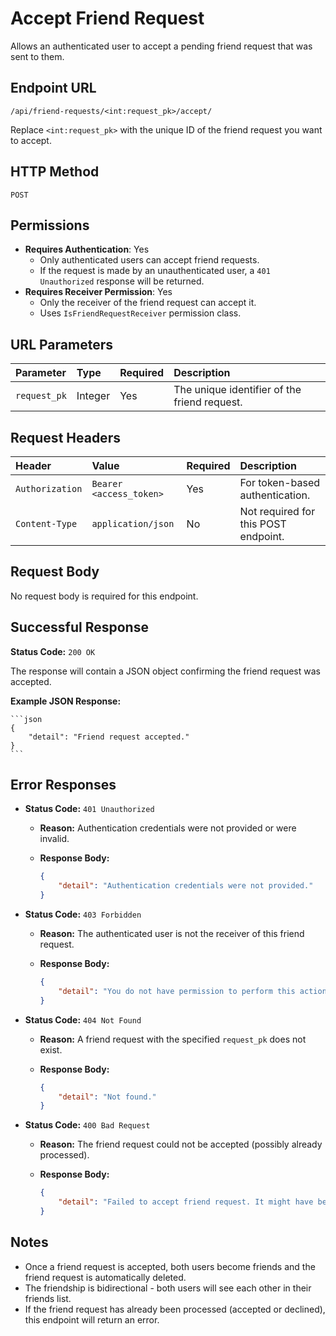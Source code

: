 # Accept Friend Request

Allows an authenticated user to accept a pending friend request that was sent to them.

## Endpoint URL

`/api/friend-requests/<int:request_pk>/accept/`

Replace `<int:request_pk>` with the unique ID of the friend request you want to accept.

## HTTP Method

`POST`

## Permissions

* **Requires Authentication**: Yes
  * Only authenticated users can accept friend requests.
  * If the request is made by an unauthenticated user, a `401 Unauthorized` response will be returned.
* **Requires Receiver Permission**: Yes
  * Only the receiver of the friend request can accept it.
  * Uses `IsFriendRequestReceiver` permission class.

## URL Parameters

| Parameter    | Type    | Required | Description                                     |
| :----------- | :------ | :------- | :---------------------------------------------- |
| `request_pk` | Integer | Yes      | The unique identifier of the friend request.   |

## Request Headers

| Header        | Value                 | Required | Description                                     |
| :------------ | :-------------------- | :------- | :---------------------------------------------- |
| `Authorization` | `Bearer <access_token>` | Yes      | For token-based authentication.                 |
| `Content-Type`  | `application/json`    | No       | Not required for this POST endpoint.           |

## Request Body

No request body is required for this endpoint.

## Successful Response

**Status Code:** `200 OK`

The response will contain a JSON object confirming the friend request was accepted.

**Example JSON Response:**

	```json
	{
	    "detail": "Friend request accepted."
	}
	```

## Error Responses

* **Status Code:** `401 Unauthorized`
  * **Reason:** Authentication credentials were not provided or were invalid.
  * **Response Body:**

	```json
	{
	    "detail": "Authentication credentials were not provided."
	}
	```

* **Status Code:** `403 Forbidden`
  * **Reason:** The authenticated user is not the receiver of this friend request.
  * **Response Body:**

	```json
	{
	    "detail": "You do not have permission to perform this action."
	}
	```

* **Status Code:** `404 Not Found`
  * **Reason:** A friend request with the specified `request_pk` does not exist.
  * **Response Body:**

	```json
	{
	    "detail": "Not found."
	}
	```

* **Status Code:** `400 Bad Request`
  * **Reason:** The friend request could not be accepted (possibly already processed).
  * **Response Body:**

	```json
	{
	    "detail": "Failed to accept friend request. It might have been already processed or an error occurred."
	}
	```

## Notes

* Once a friend request is accepted, both users become friends and the friend request is automatically deleted.
* The friendship is bidirectional - both users will see each other in their friends list.
* If the friend request has already been processed (accepted or declined), this endpoint will return an error.
